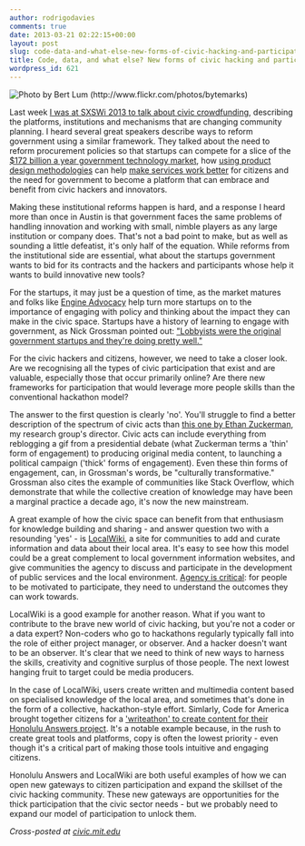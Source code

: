 ```yaml
---
author: rodrigodavies
comments: true
date: 2013-03-21 02:22:15+00:00
layout: post
slug: code-data-and-what-else-new-forms-of-civic-hacking-and-participation
title: Code, data, and what else? New forms of civic hacking and participation
wordpress_id: 621
---
```


<img src="http://rodrigodavies.com/blog/wp-content/uploads/2013/03/honolulu_writeathon-580x433.jpg" class="largeimg" alt="Photo by Bert Lum (http://www.flickr.com/photos/bytemarks)">

Last week [I was at SXSWi 2013 to talk about civic crowdfunding](http://rodrigodavies.com/blog/2013/03/14/civic-crowdfunding-at-sxswi-2013/), describing the platforms, institutions and mechanisms that are changing community planning. I heard several great speakers describe ways to reform government using a similar framework. They talked about the need to reform procurement policies so that startups can compete for a slice of the [$172 billion a year government technology market](https://twitter.com/rodrigodavies/status/310862113704931328), how [using product design methodologies](https://www.gov.uk/service-manual) can help [make services work better](https://twitter.com/rodrigodavies/status/310875160993480705 ) for citizens and the need for government to become a platform that can embrace and benefit from civic hackers and innovators.

Making these institutional reforms happen is hard, and a response I heard more than once in Austin is that government faces the same problems of handling innovation and working with small, nimble players as any large institution or company does. That's not a bad point to make, but as well as sounding a little defeatist, it's only half of the equation. While reforms from the institutional side are essential, what about the startups government wants to bid for its contracts and the hackers and participants whose help it wants to build innovative new tools?

For the startups, it may just be a question of time, as the market matures and folks like [Engine Advocacy](http://engine.is) help turn more startups on to the importance of engaging with policy and thinking about the impact they can make in the civic space. Startups have a history of learning to engage with government, as Nick Grossman pointed out: ["Lobbyists were the original government startups and they're doing pretty well."](https://twitter.com/rodrigodavies/status/310862066078588928)

For the civic hackers and citizens, however, we need to take a closer look. Are we recognising all the types of civic participation that exist and are valuable, especially those that occur primarily online? Are there new frameworks for participation that would leverage more people skills than the conventional hackathon model?

The answer to the first question is clearly 'no'. You'll struggle to find a better description of the spectrum of civic acts than [this one by Ethan Zuckerman](http://www.youtube.com/watch?v=-EeMnqU6Kh8), my research group's director. Civic acts can include everything from reblogging a gif from a presidential debate (what Zuckerman terms a 'thin' form of engagement) to producing original media content, to launching a political campaign ('thick' forms of engagement). Even these thin forms of engagement, can, in Grossman's words, be "culturally transformative." Grossman also cites the example of communities like Stack Overflow, which demonstrate that while the collective creation of knowledge may have been a marginal practice a decade ago, it's now the new mainstream.

A great example of how the civic space can benefit from that enthusiasm for knowledge building and sharing - and answer question two with a resounding 'yes' - is [LocalWiki](http://localwiki.org/), a site for communities to add and curate information and data about their local area. It's easy to see how this model could be a great complement to local government information websites, and give communities the agency to discuss and participate in the development of public services and the local environment. [Agency is critical](http://www.youtube.com/watch?v=-EeMnqU6Kh8): for people to be motivated to participate, they need to understand the outcomes they can work towards.

LocalWiki is a good example for another reason. What if you want to contribute to the brave new world of civic hacking, but you're not a coder or a data expert? Non-coders who go to hackathons regularly typically fall into the role of either project manager, or observer. And a hacker doesn't want to be an observer. It's clear that we need to think of new ways to harness the skills, creativity and cognitive surplus of those people. The next lowest hanging fruit to target could be media producers.

In the case of LocalWiki, users create written and multimedia content based on specialised knowledge of the local area, and sometimes that's done in the form of a collective, hackathon-style effort. Simlarly, Code for America brought together citizens for a ['writeathon' to create content for their Honolulu Answers project](http://codeforamerica.org/2012/08/13/honolulu-answers/ ). It's a notable example because, in the rush to create great tools and platforms, copy is often the lowest priority - even though it's a critical part of making those tools intuitive and engaging citizens.

Honolulu Answers and LocalWiki are both useful examples of how we can open new gateways to citizen participation and expand the skillset of the civic hacking community. These new gateways are opportunities for the thick participation that the civic sector needs - but we probably need to expand our model of participation to unlock them.

_Cross-posted at [civic.mit.edu](http://civic.mit.edu/blog/rodrigodavies/code-data-and-what-else-new-forms-of-civic-hacking-and-participation)_
